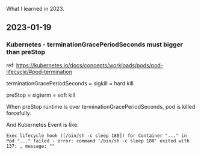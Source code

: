 
What I learned in 2023.

## 2023-01-19
### Kubernetes - terminationGracePeriodSeconds must bigger than preStop

ref: https://kubernetes.io/docs/concepts/workloads/pods/pod-lifecycle/#pod-termination

terminationGracePeriodSeconds = sigkill = hard kill

preStop = sigterm = soft kill

When preStop runtime is over terminationGracePeriodSeconds, pod is killed forcefully.

And Kubernetes Event is like:

```
Exec lifecycle hook ([/bin/sh -c sleep 180]) for Container "..." in Pod "..." failed - error: command '/bin/sh -c sleep 180' exited with 137: , message: ""
```

